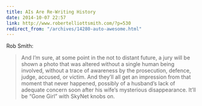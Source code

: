 ```yaml
---
title: AIs Are Re-Writing History
date: 2014-10-07 22:57
link: http://www.robertelliottsmith.com/?p=530
redirect_from: "/archives/14280-auto-awesome.html"
---
```



Rob Smith: 

> And I’m sure, at some point in the not to distant future, a jury will be shown a photo that was altered without a single human being involved, without a trace of awareness by the prosecution, defence, judge, accused, or victim. And they’ll all get an impression from that moment that never happened, possibly of a husband’s lack of adequate concern soon after his wife’s mysterious disappearance. It’ll be “Gone Girl” with SkyNet knobs on.

